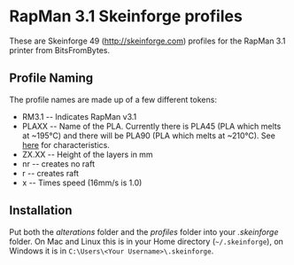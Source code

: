 RapMan 3.1 Skeinforge profiles
=================================

These are Skeinforge 49 (http://skeinforge.com) profiles for the RapMan 3.1 printer from BitsFromBytes.

Profile Naming
--------------

The profile names are made up of a few different tokens:

* RM3.1 -- Indicates RapMan v3.1
* PLAXX -- Name of the PLA. Currently there is PLA45 (PLA which melts at ~195°C) and there will be PLA90 (PLA which melts at ~210°C). See [here](http://www.orbi-tech.de/shop/Plastic-Welding-Rod/PLA:::30_46.html "Orbi-Tech Webshop") for characteristics.
* ZX.XX -- Height of the layers in mm
* nr -- creates no raft
* r -- creates raft
* x -- Times speed (16mm/s is 1.0)

Installation
------------

Put both the *alterations* folder and the *profiles* folder into your *.skeinforge* folder. On Mac and Linux this is in your Home directory (`~/.skeinforge`), on Windows it is in `C:\Users\<Your Username>\.skeinforge`.